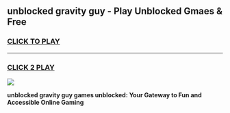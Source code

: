 
## unblocked gravity guy - Play Unblocked Gmaes & Free
<h3>
<a href="https://news.freeplayer.one?title=unblocked_gravity_guy&ref=23F">CLICK TO PLAY</a></h3>
<hr>

<h3>
<a href="https://news.freeplayer.one?title=unblocked_gravity_guy&ref=23F">CLICK 2 PLAY</a>
  
</h3>

<a href="https://news.freeplayer.one?title=unblocked_gravity_guy&ref=23F/"><img src="https://clearcache.store/games.png"></a>


**unblocked gravity guy games unblocked: Your Gateway to Fun and Accessible Online Gaming**
